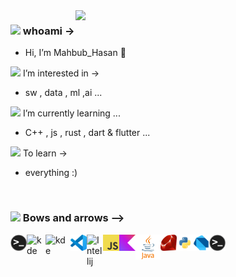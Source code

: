 <!---<img align="right" src="https://media.giphy.com/media/L3Vca26EaTIEU/giphy.gif" width="100">--->
<img align="right" src="https://cdn.dribbble.com/users/189524/screenshots/1953501/01-aces_v2.gif" width="400">
<!--<img align="right" src="https://media.giphy.com/media/lSzQjkthGS1gc/giphy.gif" width="100">-->

### <img src="https://media.giphy.com/media/xT39DgKMixPKDrwzf2/giphy.gif" width="50"> whoami ->
-  Hi, I’m Mahbub_Hasan 👋

<img src="https://media.giphy.com/media/26gR0OfapamWTkOha/giphy.gif" width="30"> I’m interested in ->
- sw , data , ml ,ai  ...

<img src="https://media.giphy.com/media/3o7qE8TcxvLxDGPBmM/giphy.gif" width="30"> I’m currently learning ...
- C++ , js , rust , dart & flutter ...

<img src="https://media.giphy.com/media/326i3pf3ql0szC1Gid/giphy.gif" width="30"> To learn ->
- everything :)  


<br />

### <img src="https://media.giphy.com/media/26BRNBuDCdQZOsO0o/giphy.gif" width="200">    Bows and arrows   -->

<img align="left" alt="Terminal" width="26px" src="https://raw.githubusercontent.com/github/explore/80688e429a7d4ef2fca1e82350fe8e3517d3494d/topics/terminal/terminal.png" />
<img align="left" alt="kde" width="30px" src="https://www.kali.org/images/logo-kde.svg" />
<img align="left" alt="kde" width="40px" src="https://www.kali.org//images/kali-logo.svg" />
<img align="left" alt="Visual Studio Code" width="26px" src="https://raw.githubusercontent.com/github/explore/80688e429a7d4ef2fca1e82350fe8e3517d3494d/topics/visual-studio-code/visual-studio-code.png" />
<img align="left" alt="Intellij" width="26px" src="https://upload.wikimedia.org/wikipedia/commons/thumb/9/9c/IntelliJ_IDEA_Icon.svg/1200px-IntelliJ_IDEA_Icon.svg.png" />

<img align="left" alt="JavaScript" width="26px" src="https://raw.githubusercontent.com/github/explore/80688e429a7d4ef2fca1e82350fe8e3517d3494d/topics/javascript/javascript.png" />
<img align="left" alt="kotlin" width="26px" src="https://raw.githubusercontent.com/github/explore/80688e429a7d4ef2fca1e82350fe8e3517d3494d/topics/kotlin/kotlin.png" />
<img align="left" alt="Java" width="40px" src="https://raw.githubusercontent.com/github/explore/80688e429a7d4ef2fca1e82350fe8e3517d3494d/topics/java/java.png" />

<img align="left" alt="Ruby" width="26px" src="https://raw.githubusercontent.com/github/explore/80688e429a7d4ef2fca1e82350fe8e3517d3494d/topics/ruby/ruby.png" />
<img align="left" alt="python" width="26px" src="https://raw.githubusercontent.com/github/explore/80688e429a7d4ef2fca1e82350fe8e3517d3494d/topics/python/python.png" />
<img align="left" alt="python" width="26px" src="https://raw.githubusercontent.com/github/explore/80688e429a7d4ef2fca1e82350fe8e3517d3494d/topics/dart/dart.png" />

<img align="left" alt="Terminal" width="26px" src="https://raw.githubusercontent.com/github/explore/80688e429a7d4ef2fca1e82350fe8e3517d3494d/topics/terminal/terminal.png" />

<br />
<!---
Mahbub-Hasan-498/Mahbub-Hasan-498 is a ✨ special ✨ repository because its `README.md` (this file) appears on your GitHub profile.
You can click the Preview link to take a look at your changes.
--->
